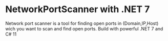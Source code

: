 # NetworkPortScanner with .NET 7
Network port scanner is a tool for finding open ports in (Domain,IP,Host) wich you want to scan and find open ports.
Build with powerful .NET 7 and C# 11 
